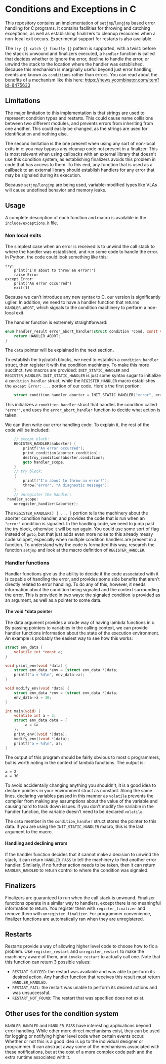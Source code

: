 # Conditions and Exceptions in C

This repository contains an implementation of `setjmp`/`longjmp` based
error handling for C programs. It contains facilities for throwing
and catching exceptions, as well as establishing finalizers to cleanup
resources when a non-local exit occurs. Experimental support for
restarts is also available.

The `try {} catch {} finally {}` pattern is supported, with a twist:
before the stack is unwound and finalizers executed, a `handler`
function is called that decides whether to ignore the error, decline
to handle the error, or unwind the stack to the location where the
handler was established. Because this mechanism is marginally useful
beyond just error handling, events are known as `condition`s rather
than errors. You can read about the benefits of a mechanism like this
here: https://news.ycombinator.com/item?id=8475633

## Limitations

The major limitation to this implementation is that strings are used
to represent condition types and restarts. This could cause name
collisions between two different modules, and prevents errors from
inheriting from one another. This could easily be changed, as the
strings are used for identification and nothing else.

The second limitation is the one present when using any sort of
non-local exits in c: you may bypass any cleanup code not present in a
finalizer. This is most relevant when using callbacks with an external
library that doesn't use this condition system, as establishing finalizers avoids
this problem in code that has access to them. To this end, any
function that is used as a callback to an external library should
establish handlers for any error that may be signaled during its execution.

Because `setjmp`/`longjmp` are being used, variable-modified types
like VLAs will cause undefined behavior and memory leaks.

## Usage
A complete description of each function and macro is available in the
`include/exceptions.h` file.

### Non local exits
The simplest case when an error is received is to unwind the call stack
to where the handler was established, and run some code to handle the
error. In Python, the code could look something like this:

``` python3
try:
    print("I'm about to throw an error!")
    raise Error
except Error:
    print("An error occurred")
    exit(1)
````
Because we can't introduce any new syntax to C, our version is
significantly uglier. In addition, we need to have a handler function
that returns `HANDLER_ABORT`, which signals to the condition machinery
to perform a non-local exit.

The handler function is extremely straightforward:
``` c
enum handler_result error_abort_handler(struct condition *cond, const void *data) {
	return HANDLER_ABORT;
}
```
The `data` pointer will be explained in the next section.

To establish the try/catch blocks, we need to establish a
`condition_handler` struct, then register it with the condition
machinery. To make this more succinct, two macros are provided:
`INIT_STATIC_HANDLER` and `REGISTER_HANDLER`. `INIT_STATIC_HANDLER` is
just some syntax sugar to initialize a `condition_handler` struct,
while the `REGISTER_HANDLER` macro establishes the
`except Error: ...` portion of our code. Here's the first portion:
``` c
	struct condition_handler aborter = INIT_STATIC_HANDLER("error", error_abort_handler, NULL);
```
This initializes a `condition_handler` struct that handles the
condition called `"error"`, and uses the `error_abort_handler`
function to decide what action is taken.

We can then write our error handling code. To explain it, the rest of
the code will be included:
``` c
	// except block:
	REGISTER_HANDLER(&aborter) {
		printf("An error occurred");
		print_condition(aborter.condition);
		destroy_condition(aborter.condition);
		goto handler_scope;
	}
	// try block:
	{
		printf("I'm about to throw an error!");
		throw("error", "A diagnostic message");
	}
	// unregister the handler:
 handler_scope:
	unregister_handler(&aborter);
```
The `REGISTER_HANDLER() { ... }` portion tells the machinery about the
aborter condition handler, and provides the code that is run when an
`"error"` condition is signaled. In the handling code, we need to jump
past the try block, otherwise it will be ran again. You could use some
sort of flag instead of `goto`, but that just adds even more noise to
this already messy code snippet, especially when multiple condition
handlers are present in a function. To understand why the code is
formatted this way, research the function `setjmp` and look at the
macro definition of `REGISTER_HANDLER`.

### Handler functions

Handler functions give us the ability to decide if the code
associated with it is capable of handling the error, and provides some
side benefits that aren't directly related to error handling. To do
any of this, however, it needs information about the condition being
signaled and the context surrounding the error. This is provided in
two ways: the signaled condition is provided as an argument, as well
as a pointer to some data.

#### The void *data pointer

The data argument provides a crude way of having lambda functions in
c. By passing pointers to variables in the calling context, we can
provide handler functions information about the state of the execution
environment. An example is probably the easiest way to see how this works:
``` c
struct env_data {
	volatile int *const a;
}

void print_env(void *data) {
	struct env_data *env = (struct env_data *)data;
	printf("a = %d\n", env_data->a);
}

void modify_env(void *data) {
	struct env_data *env = (struct env_data *)data;
	env_data->a = 30;
}

int main(void) {
	volatile int a = 2;
	struct env_data data = {
		.a = &a
	};
	print_env((void *)data);
	modify_env((void *)data);
	printf("a = %d\n", a);
}
```
The output of this program should be fairly obvious to most c
programmers, but is worth noting in the context of lambda
functions. The output is:
```
a = 2
a = 30
```
To avoid accidentally changing anything you shouldn't, it is a good
idea to declare pointers in your environment struct as
constant. Along the same lines, declaring variables passed in
this manner as `volatile` prevents the compiler from making any
assumptions about the value of the variable and causing hard to
track down issues. If you don't modify the variable in the handler
function, the variable doesn't need to be declared `volatile`.

The `data` member in the `condition_handler` struct stores the pointer
to this data. If you are using the `INIT_STATIC_HANDLER` macro, this
is the last argument to the macro.

#### Handling and declining errors

If the handler function decides that it cannot make a decision to
unwind the stack, it can return `HANDLER_PASS` to tell the machinery
to find another error handler. Similarly, if no further action needs to be
taken, then it can return `HANDLER_HANDLED` to return control to where
the condition was signaled.

## Finalizers

Finalizers are guaranteed to run when the call stack is
unwound. Finalizer functions operate in a similar way to handlers,
except there is no meaningful information to return. You register them
with `register_finalizer` and remove them with
`unregister_finalizer`. For programmer convenience, finalizer functions
are automatically ran when they are unregistered.

## Restarts

Restarts provide a way of allowing higher level code to choose how to
fix a problem. Use `register_restart` and `unregister_restart` to make
the machinery aware of them, and `invoke_restart` to actually call
one. Note that this function can return 3 possible values:
+ `RESTART_SUCCEED`: the restart was available and was able to perform
  its desired action. Any handler function that receives this result
  must return `HANDLER_HANDLED`.
+ `RESTART_FAIL`: the restart was unable to perform its desired
  actions and was unsuccessful.
+ `RESTART_NOT_FOUND`: The restart that was specified does not exist.


## Other uses for the condition system

`HANDLER_HANDLED` and `HANDLER_PASS` have interesting applications
beyond error handling. While other more direct mechanisms exist, they
can be used for logging or notifying higher level code when certain
events occur. Whether or not this is a good idea is up to the
individual designer or programmer. It can abstract away
some of the mechanisms associated with these notifications, but at the
cost of a more complex code path and the extra runtime associated with it.
